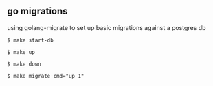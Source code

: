 ## go migrations

using golang-migrate to set up basic migrations against a postgres db

```
$ make start-db

$ make up

$ make down

$ make migrate cmd="up 1"
```
